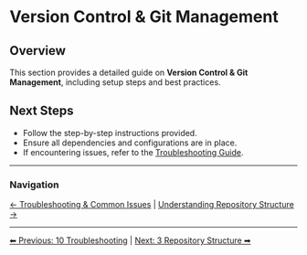 <!-- description: Documentation about Version Control & Git Management for Your Organization. -->
# Version Control & Git Management

## Overview
This section provides a detailed guide on **Version Control & Git Management**, including setup steps and best practices.


## Next Steps
- Follow the step-by-step instructions provided.
- Ensure all dependencies and configurations are in place.
- If encountering issues, refer to the [Troubleshooting Guide](10-troubleshooting.md).

---

### Navigation
[← Troubleshooting & Common Issues](10-troubleshooting.md) | [Understanding Repository Structure →](3-repository-structure.md)


---

[⬅ Previous: 10 Troubleshooting](10-troubleshooting.md) | [Next: 3 Repository Structure ➡](3-repository-structure.md)